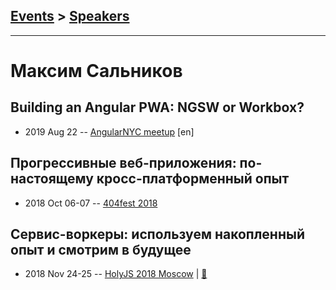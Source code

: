 ## [Events](../README.md) > [Speakers](../speakers.md)
---

# Максим Сальников

## Building an Angular PWA: NGSW or Workbox?
- 2019 Aug 22 -- [AngularNYC meetup](https://youtu.be/rse7-kzxetQ?t=2932) [en]   
## Прогрессивные веб-приложения: по-настоящему кросс-платформенный опыт
- 2018 Oct 06-07 -- [404fest 2018](https://www.youtube.com/watch?v=XxViZVp4g3c)    
## Сервис-воркеры: используем накопленный опыт и смотрим в будущее
- 2018 Nov 24-25 -- [HolyJS 2018 Moscow](https://www.youtube.com/watch?v=sly5O_f6w6g)  | [:notebook:](https://slides.com/webmax/serviceworker-holyjs/)  
